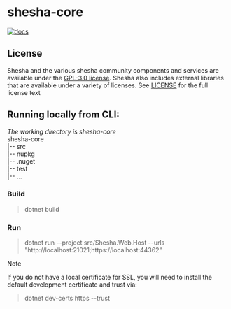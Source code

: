shesha-core
========================


[![docs](https://badgen.net/badge/docs/Shesha/latest?version=latest)](https://docs.shesha.io/docs/get-started/Introduction)

## License

Shesha and the various shesha community components and services are available under the [GPL-3.0 license](https://opensource.org/licenses/GPL-3.0). Shesha also includes external libraries that are available under a variety of licenses. See [LICENSE](https://github.com/shesha-io/shesha-framework/blob/main/shesha-reactjs/LICENCE.md) for the full license text

## Running locally from CLI:

*The working directory is shesha-core*  
shesha-core  
 |-- src  
 |-- nupkg  
 |-- .nuget  
 |-- test  
 |-- ...

### Build

> dotnet build 

### Run

> dotnet run --project src/Shesha.Web.Host --urls "http://localhost:21021;https://localhost:44362"

> [!NOTE]
> If you do not have a local certificate for SSL, you will need to install the default development certificate and trust via:
>> dotnet dev-certs https --trust
